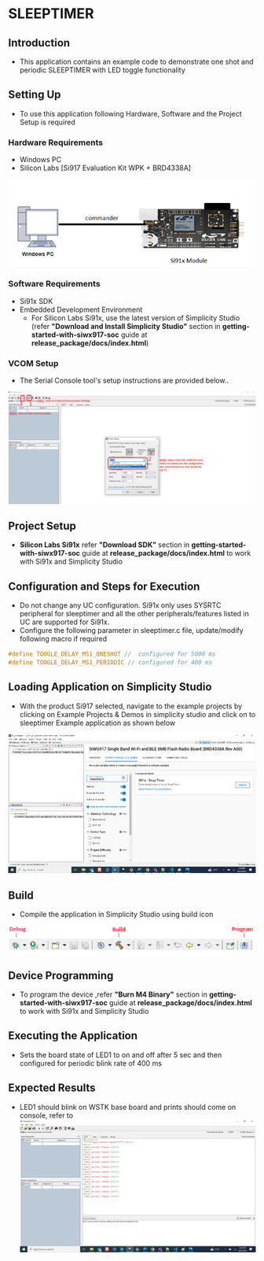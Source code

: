 # SLEEPTIMER

## Introduction

- This application contains an example code to demonstrate one shot and periodic SLEEPTIMER with LED toggle functionality

## Setting Up

- To use this application following Hardware, Software and the Project Setup is required

### Hardware Requirements

- Windows PC
- Silicon Labs [Si917 Evaluation Kit WPK + BRD4338A]

![Figure: Introduction](resources/readme/image515a.png)

### Software Requirements

- Si91x SDK
- Embedded Development Environment
  - For Silicon Labs Si91x, use the latest version of Simplicity Studio (refer **"Download and Install Simplicity Studio"** section in **getting-started-with-siwx917-soc** guide at **release_package/docs/index.html**)

### VCOM Setup
- The Serial Console tool's setup instructions are provided below..

![Figure: VCOM_setup](resources/readme/vcom.png)

## Project Setup

- **Silicon Labs Si91x** refer **"Download SDK"** section in **getting-started-with-siwx917-soc** guide at **release_package/docs/index.html** to work with Si91x and Simplicity Studio

## Configuration and Steps for Execution

- Do not change any UC configuration. Si91x only uses SYSRTC peripheral for sleeptimer and all the other peripherals/features listed in UC are supported for Si91x.
- Configure the following parameter in sleeptimer.c file, update/modify following macro if required

```C
#define TOOGLE_DELAY_MS1_ONESHOT //  configured for 5000 ms
#define TOOGLE_DELAY_MS1_PERIODIC // configured for 400 ms
```

## Loading Application on Simplicity Studio

- With the product Si917 selected, navigate to the example projects by clicking on Example Projects & Demos
  in simplicity studio and click on to sleeptimer Example application as shown below

![Figure: Selecting Example project](resources/readme/image515b.png)

## Build

- Compile the application in Simplicity Studio using build icon

![Figure: Build run and Debug](resources/readme/image515c.png)

## Device Programming

- To program the device ,refer **"Burn M4 Binary"** section in **getting-started-with-siwx917-soc** guide at **release_package/docs/index.html** to work with Si91x and Simplicity Studio

## Executing the Application

- Sets the board state of LED1 to on and off after 5 sec and then configured for periodic blink rate of 400 ms

## Expected Results

- LED1 should blink on WSTK base board and prints should come on console, refer to ![Figure: Introduction](resources/readme/image515d.png)
